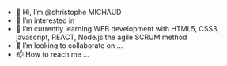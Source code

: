 - 👋 Hi, I’m @christophe MICHAUD
- 👀 I’m interested in 
- 🌱 I’m currently learning WEB development with HTML5, CSS3, javascript, REACT, Node.js the agile SCRUM method
- 💞️ I’m looking to collaborate on ...
- 📫 How to reach me ...

<!---
christophe-cpu/christophe-cpu is a ✨ special ✨ repository because its `README.md` (this file) appears on your GitHub profile.
You can click the Preview link to take a look at your changes.
--->
